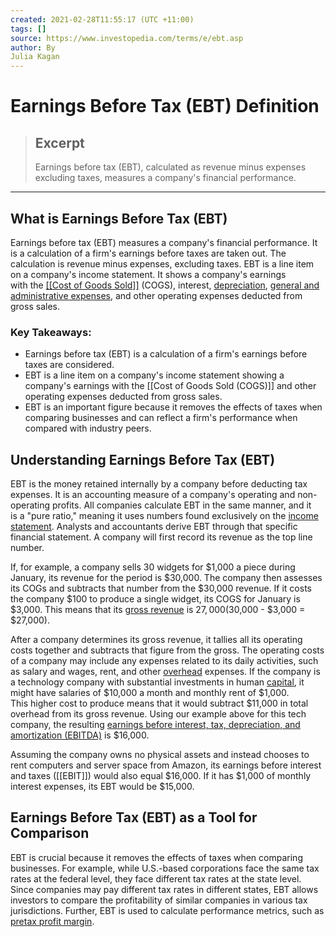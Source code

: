 ```yaml
---
created: 2021-02-28T11:55:17 (UTC +11:00)
tags: []
source: https://www.investopedia.com/terms/e/ebt.asp
author: By
Julia Kagan
---
```


# Earnings Before Tax (EBT) Definition

> ## Excerpt
> Earnings before tax (EBT), calculated as revenue minus expenses excluding taxes, measures a company's financial performance.

---
## What is Earnings Before Tax (EBT)

Earnings before tax (EBT) measures a company's financial performance. It is a calculation of a firm's earnings before taxes are taken out. The calculation is revenue minus expenses, excluding taxes. EBT is a line item on a company's income statement. It shows a company's earnings with the [[[Cost of Goods Sold]]](https://www.investopedia.com/terms/c/cogs.asp) (COGS), interest, [depreciation](https://www.investopedia.com/terms/d/depreciation.asp), [general and administrative expenses](https://www.investopedia.com/terms/g/general-and-administrative-expenses.asp), and other operating expenses deducted from gross sales.

### Key Takeaways:

-   Earnings before tax (EBT) is a calculation of a firm's earnings before taxes are considered.
-   EBT is a line item on a company's income statement showing a company's earnings with the [[Cost of Goods Sold (COGS)]] and other operating expenses deducted from gross sales.
-   EBT is an important figure because it removes the effects of taxes when comparing businesses and can reflect a firm's performance when compared with industry peers.

## Understanding Earnings Before Tax (EBT)

EBT is the money retained internally by a company before deducting tax expenses. It is an accounting measure of a company's operating and non-operating profits. All companies calculate EBT in the same manner, and it is a "pure ratio," meaning it uses numbers found exclusively on the [income statement](https://www.investopedia.com/terms/i/incomestatement.asp). Analysts and accountants derive EBT through that specific financial statement. A company will first record its revenue as the top line number. 

If, for example, a company sells 30 widgets for $1,000 a piece during January, its revenue for the period is $30,000. The company then assesses its COGs and subtracts that number from the $30,000 revenue. If it costs the company $100 to produce a single widget, its COGS for January is $3,000. This means that its [gross revenue](https://www.investopedia.com/ask/answers/102714/what-are-difference-between-gross-revenue-reporting-and-net-revenue-reporting.asp) is $27,000 ($30,000 - $3,000 = $27,000).

After a company determines its gross revenue, it tallies all its operating costs together and subtracts that figure from the gross. The operating costs of a company may include any expenses related to its daily activities, such as salary and wages, rent, and other [overhead](https://www.investopedia.com/terms/o/overhead.asp) expenses. If the company is a technology company with substantial investments in human [capital](https://www.investopedia.com/terms/c/capital.asp), it might have salaries of $10,000 a month and monthly rent of $1,000. This higher cost to produce means that it would subtract $11,000 in total overhead from its gross revenue. Using our example above for this tech company, the resulting [earnings before interest, tax, depreciation, and amortization (EBITDA)](https://www.investopedia.com/terms/e/ebitda.asp) is $16,000.

Assuming the company owns no physical assets and instead chooses to rent computers and server space from Amazon, its earnings before interest and taxes ([[EBIT]]) would also equal $16,000. If it has $1,000 of monthly interest expenses, its EBT would be $15,000.

## Earnings Before Tax (EBT) as a Tool for Comparison

EBT is crucial because it removes the effects of taxes when comparing businesses. For example, while U.S.-based corporations face the same tax rates at the federal level, they face different tax rates at the state level. Since companies may pay different tax rates in different states, EBT allows investors to compare the profitability of similar companies in various tax jurisdictions. Further, EBT is used to calculate performance metrics, such as [pretax profit margin](https://www.investopedia.com/terms/p/pretax-margin.asp).
